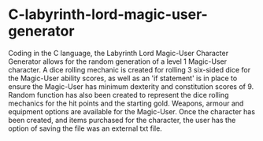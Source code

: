 # C-labyrinth-lord-magic-user-generator
Coding in the C language, the Labyrinth Lord Magic-User Character Generator allows for the random generation of a level 1 Magic-User character. A dice rolling mechanic is created for rolling 3 six-sided dice for the Magic-User ability scores, as well as an 'if statement' is in place to ensure the Magic-User has minimum dexterity and constitution scores of 9. Random function has also been created to represent the dice rolling mechanics for the hit points and the starting gold. Weapons, armour and equipment options are available for the Magic-User. Once the character has been created, and items purchased for the character, the user has the option of saving the file was an external txt file.
